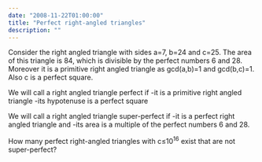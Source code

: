 ```yaml
---
date: "2008-11-22T01:00:00"
title: "Perfect right-angled triangles"
description: ""
---
```


<p>Consider the right angled triangle with sides a=7, b=24 and c=25.
The area of this triangle is 84, which is divisible by the perfect numbers 6 and 28.
Moreover it is a primitive right angled triangle as gcd(a,b)=1 and gcd(b,c)=1.
Also c is a perfect square.</p>
<p>We will call a right angled triangle perfect if
-it is a primitive right angled triangle
-its hypotenuse is a perfect square</p>
<p>We will call a right angled triangle super-perfect if
-it is a perfect right angled triangle and
-its area is a multiple of the perfect numbers 6 and 28.
</p>
<p>How many perfect right-angled triangles with c≤10<sup>16</sup> exist that are not super-perfect?</p>

